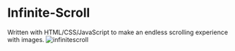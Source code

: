 # Infinite-Scroll
Written with HTML/CSS/JavaScript to make an endless scrolling experience with images.
![infinitescroll](https://user-images.githubusercontent.com/10203448/194440294-b15694e6-62c1-4ad8-b370-682be55bdbb8.PNG)
